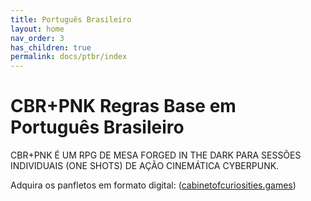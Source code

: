 ```yaml
---
title: Português Brasileiro
layout: home
nav_order: 3
has_children: true
permalink: docs/ptbr/index
---
```

# CBR+PNK Regras Base em Português Brasileiro
CBR+PNK É UM RPG DE MESA FORGED IN THE DARK PARA SESSÕES INDIVIDUAIS (ONE SHOTS) DE AÇÃO CINEMÁTICA CYBERPUNK.

Adquira os panfletos em formato digital: ([cabinetofcuriosities.games](https://cabinetofcuriosities.games))